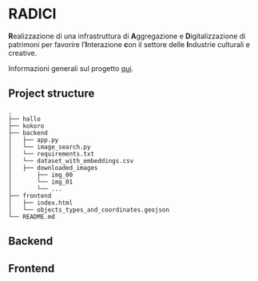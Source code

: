 # RADICI
**R**ealizzazione di una infrastruttura di **A**ggregazione e **D**igitalizzazione di patrimoni per favorire l’**I**nterazione **c**on il settore delle **I**ndustrie culturali e creative.

Informazioni generali sul progetto [qui](https://www.unibo.it/it/ricerca/progetti-e-iniziative/pr-fesr-emilia-romagna-2021-2027/1223/20430/20509).


## Project structure

```
.
├── hallo                   
├── kokoro                    
├── backend
│   ├── app.py        
│   └── image_search.py    
│   └── requirements.txt
│   └── dataset_with_embeddings.csv
│   ├── downloaded_images
│       ├── img_00        
│       └── img_01    
│       └── ...                   
├── frontend
│   ├── index.html       
│   └── objects_types_and_coordinates.geojson                      
└── README.md
```

## Backend

## Frontend
